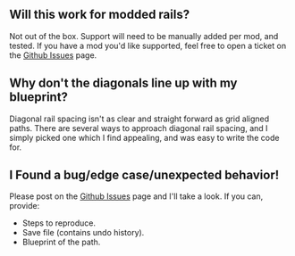 ## Will this work for modded rails?
Not out of the box. Support will need to be manually added per mod, and tested.
If you have a mod you'd like supported, feel free to open a ticket on the
[Github Issues](https://github.com/Envian/factorio-dual-rail-planner/issues)
page.

## Why don't the diagonals line up with my blueprint?
Diagonal rail spacing isn't as clear and straight forward as grid aligned paths.
There are several ways to approach diagonal rail spacing, and I simply picked
one which I find appealing, and was easy to write the code for.

## I Found a bug/edge case/unexpected behavior!
Please post on the
[Github Issues](https://github.com/Envian/factorio-dual-rail-planner/issues)
page and I'll take a look. If you can, provide:
* Steps to reproduce.
* Save file (contains undo history).
* Blueprint of the path.
